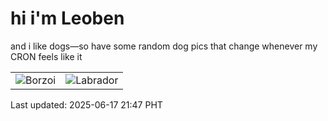 # hi i'm Leoben

and i like dogs—so have some random dog pics that change whenever my CRON feels like it

|  |  |
|--------|----------|
| ![Borzoi](https://random-dog-vercel.vercel.app/api/random-borzoi?v=1750168079) | ![Labrador](https://random-dog-vercel.vercel.app/api/random-labrador?v=1750168079) |

Last updated: 2025-06-17 21:47 PHT
